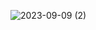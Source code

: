 ![2023-09-09 (2)](https://github.com/Addarshkumar/nandtotetris-project-1.3/assets/142793710/5cc0cb57-f533-48d7-bee9-133096f75017)
